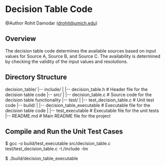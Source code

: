 # Decision Table Code
@Author Rohit Damodar (drohit@umich.edu)

## Overview

The decision table code determines the available sources based on input values for Source A, Source B, and Source C. The availability is determined by checking the validity of the input values and resolutions.

## Directory Structure

decision_table/
|-- include/
| |-- decision_table.h # Header file for the decision table code
|-- src/
| |-- decision_table.c # Source code for the decision table functionality
|-- test/
| |-- test_decision_table.c # Unit test code
|-- build/
| |-- decision_table_executable # Executable file for the decision table code
| |-- test_executable # Executable file for the unit tests
|-- README.md # Main README file for the project

## Compile and Run the Unit Test Cases

$ gcc -o build/test_executable src/decision_table.c test/test_decision_table.c -I./include -lm

$ ./build/decision_table_executable